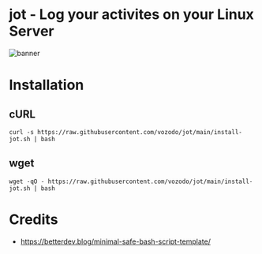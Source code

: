 # jot - Log your activites on your Linux Server
![banner](docs/jot-banner.png)



# Installation

## cURL
```console
curl -s https://raw.githubusercontent.com/vozodo/jot/main/install-jot.sh | bash
```

## wget 
```console
wget -qO - https://raw.githubusercontent.com/vozodo/jot/main/install-jot.sh | bash
```



# Credits

- https://betterdev.blog/minimal-safe-bash-script-template/